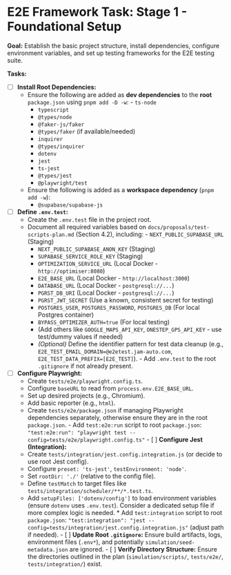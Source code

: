 # E2E Framework Task: Stage 1 - Foundational Setup

**Goal:** Establish the basic project structure, install dependencies, configure environment variables, and 
set up testing frameworks for the E2E testing suite.
                            
**Tasks:**

-   [ ] **Install Root Dependencies:**
    -   Ensure the following are added as **dev dependencies** to the **root** `
package.json` using `pnpm add -D -w`:
                                    -   `ts-node`
        -   `typescript`
        -   `@types/node`
        -   `@faker-js/faker`
        -   `@types/faker` (if available/needed)
        -   `inquirer`
        -   `@types/inquirer`
        -   `dotenv`
        -   `jest`
        -   `ts-jest`
        -   `@types/jest`
        -   `@playwright/test`
    -   Ensure the following is added as a **workspace dependency** (`pnpm add -w`):
        -   `@supabase/supabase-js`
-   [ ] **Define `.env.test`:**
    -   Create the `.env.test` file in the project root.
    -   Document all required variables based on `docs/proposals/test-scripts-plan.md` (Section 4.2), including:
                                    -   `NEXT_PUBLIC_SUPABASE_URL` (Staging)
        -   `NEXT_PUBLIC_SUPABASE_ANON_KEY` (Staging)
        -   `SUPABASE_SERVICE_ROLE_KEY` (Staging)
        -   `OPTIMIZATION_SERVICE_URL` (Local Docker - `http://optimiser:8080`)
        -   `E2E_BASE_URL` (Local Docker - `http://localhost:3000`)
        -   `DATABASE_URL` (Local Docker - `postgresql://...`)
        -   `PGRST_DB_URI` (Local Docker - `postgresql://...`)
        -   `PGRST_JWT_SECRET` (Use a known, consistent secret for testing)
        -   `POSTGRES_USER`, `POSTGRES_PASSWORD`, `POSTGRES_DB` (For local Postgres container)
        -   `BYPASS_OPTIMIZER_AUTH=true` (For local testing)
        -   (Add others like `GOOGLE_MAPS_API_KEY`, `ONESTEP_GPS_API_KEY` - use test/dummy values if needed)
        -   *(Optional)* Define the identifier pattern for test data cleanup (e.g., `E2E_TEST_EMAIL_DOMAIN=@e2etest.jam-auto.com`, `E2E_TEST_DATA_PREFIX=[E2E_TEST]`).
                                -   Add `.env.test` to the root `.gitignore` if not already present.
-   [ ] **Configure Playwright:**
    -   Create `tests/e2e/playwright.config.ts`.
    -   Configure `baseURL` to read from `process.env.E2E_BASE_URL`.
    -   Set up desired projects (e.g., Chromium).
    -   Add basic reporter (e.g., `html`).
    -   Create `tests/e2e/package.json` if managing Playwright dependencies separately, otherwise ensure they are in the root `package.json`.
                                -   Add `test:e2e:run` script to root `package.json`: `"test:e2e:run": "playwright test --config=tests/e2e/playwright.config.ts"`
                            -   [ ] **Configure Jest (Integration):**
    *   Create `tests/integration/jest.config.integration.js` (or decide to use root Jest config).
    *   Configure `preset: 'ts-jest'`, `testEnvironment: 'node'`.
    *   Set `rootDir: './'` (relative to the config file).
    *   Define `testMatch` to target files like `tests/integration/scheduler/**/*.test.ts`.
    *   Add `setupFiles: ['dotenv/config']` to load environment variables (ensure `dotenv` uses `.env.test`). Consider a dedicated setup file if more complex logic is needed.
                                *   Add `test:integration` script to root `package.json`: `"test:integration": "jest --config=tests/integration/jest.config.integration.js"` (adjust path if needed).
                            -   [ ] **Update Root `.gitignore`:** Ensure build artifacts, logs, environment files (`.env*`), and potentially `simulation/seed-metadata.json` are ignored.
                            -   [ ] **Verify Directory Structure:** Ensure the directories outlined in the plan (`simulation/scripts/`, `tests/e2e/`, `tests/integration/`) exist. 